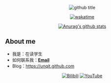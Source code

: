 <div align="center">

![github title][github-title]

[![wakatime](https://wakatime.com/badge/user/9d0b5c21-d676-4d92-a8b5-8ad75064523d.svg)](https://wakatime.com/@9d0b5c21-d676-4d92-a8b5-8ad75064523d)

[![Anurag's github stats](https://github-readme-stats.vercel.app/api?username=unqit&show_icons=true&theme=tokyonight)](https://github.com/anuraghazra/github-readme-stats)

</div>

## About me
- 我是：在读学生
- 如何联系我：**[Email](awuquren@gmail.com)**
- Blog：https://unqit.github.com

<div align="center">

[![Bilibili](https://img.shields.io/badge/Bilibili-unqit-blue)](https://space.bilibili.com/1980595138)
[![YouTube](https://img.shields.io/badge/YouTube-unqit-blue)](https://www.youtube.com/channel/UCnN7LWL_lPvQhYq1pfeHEIA)

</div>

[github-title]: https://readme-typing-svg.herokuapp.com/?font=Fira+Code&pause=1000&random=false&width=435&lines=Hi%2C+I%27m+unqit
